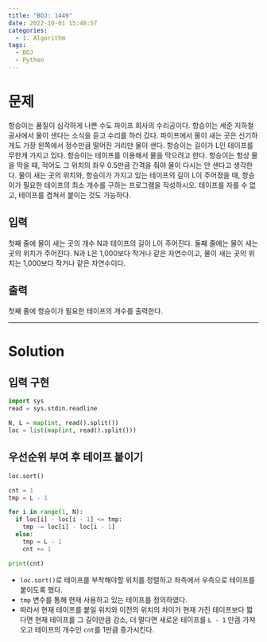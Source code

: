 ```yaml
---
title: "BOJ: 1449"
date: 2022-10-01 15:48:57
categories:
  - 1. Algorithm
tags:
  - BOJ
  - Python
---
```


# 문제

항승이는 품질이 심각하게 나쁜 수도 파이프 회사의 수리공이다. 항승이는 세준 지하철 공사에서 물이 샌다는 소식을 듣고 수리를 하러 갔다.
파이프에서 물이 새는 곳은 신기하게도 가장 왼쪽에서 정수만큼 떨어진 거리만 물이 샌다.
항승이는 길이가 L인 테이프를 무한개 가지고 있다.
항승이는 테이프를 이용해서 물을 막으려고 한다. 항승이는 항상 물을 막을 때, 적어도 그 위치의 좌우 0.5만큼 간격을 줘야 물이 다시는 안 샌다고 생각한다.
물이 새는 곳의 위치와, 항승이가 가지고 있는 테이프의 길이 L이 주어졌을 때, 항승이가 필요한 테이프의 최소 개수를 구하는 프로그램을 작성하시오. 테이프를 자를 수 없고, 테이프를 겹쳐서 붙이는 것도 가능하다.

## 입력

첫째 줄에 물이 새는 곳의 개수 N과 테이프의 길이 L이 주어진다. 둘째 줄에는 물이 새는 곳의 위치가 주어진다. N과 L은 1,000보다 작거나 같은 자연수이고, 물이 새는 곳의 위치는 1,000보다 작거나 같은 자연수이다.

## 출력

첫째 줄에 항승이가 필요한 테이프의 개수를 출력한다.

<!-- More -->

---

# Solution

## 입력 구현

```python
import sys
read = sys.stdin.readline

N, L = map(int, read().split())
loc = list(map(int, read().split()))
```

## 우선순위 부여 후 테이프 붙이기

```python
loc.sort()

cnt = 1
tmp = L - 1

for i in range(1, N):
  if loc[i] - loc[i - 1] <= tmp:
    tmp -= loc[i] - loc[i - 1]
  else:
    tmp = L - 1
    cnt += 1

print(cnt)
```

- `loc.sort()`로 테이프를 부착해야할 위치를 정렬하고 좌측에서 우측으로 테이프를 붙이도록 했다.
- `tmp` 변수를 통해 현재 사용하고 있는 테이프를 정의하였다.
- 따라서 현재 테이프를 붙일 위치와 이전의 위치의 차이가 현재 가진 테이프보다 짧다면 현재 테이프를 그 길이만큼 감소, 더 멀다면 새로운 테이프를 `L - 1` 만큼 가져오고 테이프의 개수인 `cnt`를 1만큼 증가시킨다.
